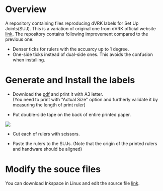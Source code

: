 # Overview

A repository containing files reproducing dVRK labels for Set Up Joints(SUJ). This is a variation of original one from dVRK official website [link](https://github.com/jhu-dvrk/sawIntuitiveResearchKit/wiki/Full-da-Vinci#setup-joints). The repository contains following improvement compared to the previous one:

- Denser ticks for rulers with the accuarcy up to 1 degree.
- One-side ticks instead of dual-side ones. This avoids the confusion when installing.


# Generate and Install the labels

- Download the [pdf](https://github.com/CUHK-BRME/dvrk_suj_rulers/blob/master/dvrkRulers.pdf) and print it with A3 letter.  
(You need to print with "Actual Size" option and furtherly validate it by measuring the length of print ruler)

- Put double-side tape on the back of entire printed paper. 


![](https://github.com/CUHK-BRME/dvrk_suj_rulers/wiki/media/two-side_tape.jpg )

- Cut each of rulers with scissors.

- Paste the rulers to the SUJs. 
(Note that the origin of the printed rulers and handware should be aligned)


# Modify the souce files
You can download Inkspace in Linux and edit the source file [link](https://github.com/CUHK-BRME/dvrk_suj_rulers/blob/master/suj-labels.svg). 
